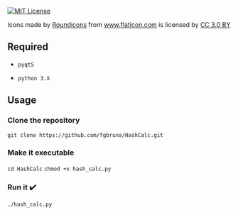 [![MIT License](https://img.shields.io/github/license/mashape/apistatus.svg?maxAge=2592000?style=plastic)](https://github.com/fgbruna/HashCalc/blob/master/LICENSE)

<div>Icons made by <a href="https://www.flaticon.com/authors/roundicons" title="Roundicons">Roundicons</a> from <a href="https://www.flaticon.com/" title="Flaticon">www.flaticon.com</a> is licensed by <a href="http://creativecommons.org/licenses/by/3.0/" title="Creative Commons BY 3.0" target="_blank">CC 3.0 BY</a></div>

## Required

+ ```pyqt5```

+ ```python 3.X```

## Usage

### Clone the repository

```git clone https://github.com/fgbruna/HashCalc.git```

### Make it executable

```cd HashCalc```
```chmod +x hash_calc.py```

### Run it  :heavy_check_mark:

```./hash_calc.py```